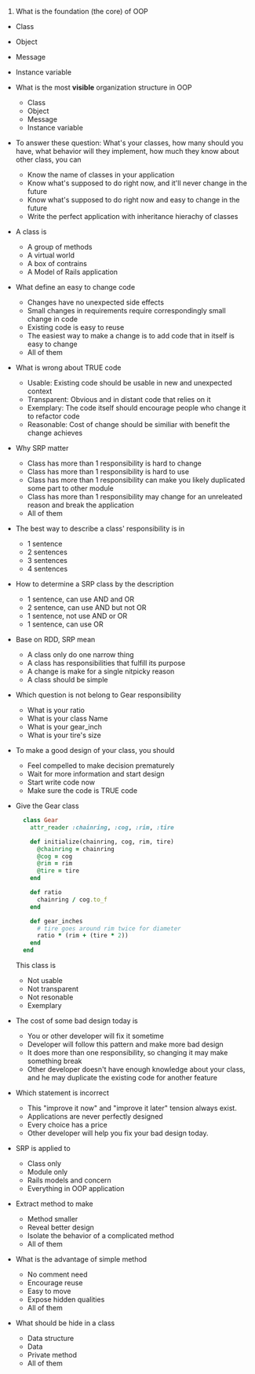 1. What is the foundation (the core) of OOP
  - Class
  - Object
  - Message
  - Instance variable

- What is the most **visible** organization structure in OOP
  - Class
  - Object
  - Message
  - Instance variable

- To answer these question: What's your classes, how many should you have, what behavior will they implement, how much they know about other class, you can
  - Know the name of classes in your application
  - Know what's supposed to do right now, and it'll never change in the future
  - Know what's supposed to do right now and easy to change in the future
  - Write the perfect application with inheritance hierachy of classes

- A class is
  - A group of methods
  - A virtual world
  - A box of contrains
  - A Model of Rails application

- What define an easy to change code
  - Changes have no unexpected side effects
  - Small changes in requirements require correspondingly small change in code
  - Existing code is easy to reuse
  - The easiest way to make a change is to add code that in itself is easy to change
  - All of them

- What is wrong about TRUE code
  - Usable: Existing code should be usable in new and unexpected context
  - Transparent: Obvious and in distant code that relies on it
  - Exemplary: The code itself should encourage people who change it to refactor code
  - Reasonable: Cost of change should be similiar with benefit the change achieves

- Why SRP matter
  - Class has more than 1 responsibility is hard to change
  - Class has more than 1 responsibility is hard to use
  - Class has more than 1 responsibility can make you likely duplicated some part to other module
  - Class has more than 1 responsibility may change for an unreleated reason and break the application
  - All of them

- The best way to describe a class' responsibility is in
  - 1 sentence
  - 2 sentences
  - 3 sentences
  - 4 sentences

- How to determine a SRP class by the description
  - 1 sentence, can use AND and OR
  - 2 sentence, can use AND but not OR
  - 1 sentence, not use AND or OR
  - 1 sentence, can use OR

- Base on RDD, SRP mean
  - A class only do one narrow thing
  - A class has responsibilities that fulfill its purpose
  - A change is make for a single nitpicky reason
  - A class should be simple

- Which question is not belong to Gear responsibility
  - What is your ratio
  - What is your class Name
  - What is your gear_inch
  - What is your tire's size

- To make a good design of your class, you should
  - Feel compelled to make decision prematurely
  - Wait for more information and start design
  - Start write code now
  - Make sure the code is TRUE code

- Give the Gear class

  ```ruby
    class Gear
      attr_reader :chainring, :cog, :rim, :tire

      def initialize(chainring, cog, rim, tire)
        @chainring = chainring
        @cog = cog
        @rim = rim
        @tire = tire
      end

      def ratio
        chainring / cog.to_f
      end

      def gear_inches
        # tire goes around rim twice for diameter
        ratio * (rim + (tire * 2))
      end
    end
  ```

  This class is
  - Not usable
  - Not transparent
  - Not resonable
  - Exemplary

- The cost of some bad design today is
  - You or other developer will fix it sometime
  - Developer will follow this pattern and make more bad design
  - It does more than one responsibility, so changing it may make something break
  - Other developer doesn't have enough knowledge about your class, and he may duplicate the existing code for another feature

- Which statement is incorrect
  - This "improve it now" and "improve it later" tension always exist.
  - Applications are never perfectly designed
  - Every choice has a price
  - Other developer will help you fix your bad design today.

- SRP is applied to
  - Class only
  - Module only
  - Rails models and concern
  - Everything in OOP application

- Extract method to make
  - Method smaller
  - Reveal better design
  - Isolate the behavior of a complicated method
  - All of them

- What is the advantage of simple method
  - No comment need
  - Encourage reuse
  - Easy to move
  - Expose hidden qualities
  - All of them

- What should be hide in a class
  - Data structure
  - Data
  - Private method
  - All of them

